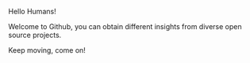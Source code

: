 Hello Humans!

Welcome to Github, you can obtain different insights from diverse open source projects.

Keep moving, come on!
